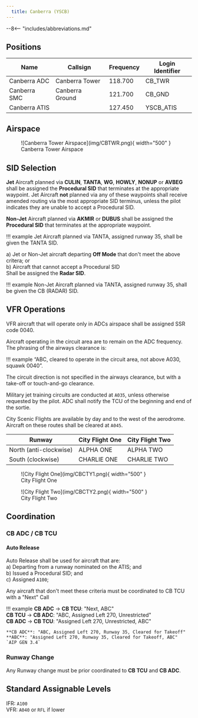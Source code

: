 ```yaml
---
  title: Canberra (YSCB)
---
```


--8<-- "includes/abbreviations.md"

## Positions

| Name               | Callsign       | Frequency        | Login Identifier                         |
| ------------------ | -------------- | ---------------- | ---------------------------------------- |
| Canberra ADC    | Canberra Tower   | 118.700          | CB_TWR                                   |
| Canberra SMC    | Canberra Ground  | 121.700          | CB_GND                                   |
| Canberra ATIS        |                | 127.450         | YSCB_ATIS                                |
## Airspace

<figure markdown>
![Canberra Tower Airspace](img/CBTWR.png){ width="500" }
  <figcaption>Canberra Tower Airspace</figcaption>
</figure>

## SID Selection

**Jet** Aircraft planned via **CULIN**, **TANTA**, **WG**, **HOWLY**, **NONUP** or **AVBEG** shall be assigned the **Procedural SID** that terminates at the appropriate waypoint. Jet Aircraft **not** planned via any of these waypoints shall receive amended routing via the most appropriate SID terminus, unless the pilot indicates they are unable to accept a Procedural SID.

**Non-Jet** Aircraft planned via **AKMIR** or **DUBUS** shall be assigned the **Procedural SID** that terminates at the appropriate waypoint.

!!! example
    Jet Aircraft planned via TANTA, assigned runway 35, shall be given the TANTA SID.

a) Jet or Non-Jet aircraft departing **Off Mode** that don't meet the above critera; or   
b) Aircraft that cannot accept a Procedural SID  
Shall be assigned the **Radar SID**.

!!! example
    Non-Jet Aircraft planned via TANTA, assigned runway 35, shall be given the CB (RADAR) SID.

## VFR Operations

VFR aircraft that will operate only in ADCs airspace shall be assigned SSR code 0040.

Aircraft operating in the circuit area are to remain on the ADC frequency. The phrasing of the airways clearance is:

!!! example
    “ABC, cleared to operate in the circuit area, not above A030, squawk 0040”.

The circuit direction is not specified in the airways clearance, but with a take-off or touch-and-go clearance.

Military jet training circuits are conducted at `A035`, unless otherwise requested by the pilot. ADC shall notify the TCU of the beginning and end of the sortie.

City Scenic Flights are available by day and to the west of the aerodrome. Aircraft on these routes shall be cleared at `A045`.

| Runway              | City Flight One      | City Flight Two       |
| ------------------ | -------------- | ---------------- | 
| North (anti-clockwise)    | ALPHA ONE   | ALPHA TWO         | 
| South (clockwise)  | CHARLIE ONE  | CHARLIE TWO          | 

<figure markdown>
![City Flight One](img/CBCTY1.png){ width="500" }
  <figcaption>City Flight One</figcaption>
</figure>

<figure markdown>
![City Flight Two](img/CBCTY2.png){ width="500" }
  <figcaption>City Flight Two</figcaption>
</figure>

## Coordination
### CB ADC / CB TCU
#### Auto Release

Auto Release shall be used for aircraft that are:    
a) Departing from a runway nominated on the ATIS; and  
b) Issued a Procedural SID; and   
c) Assigned `A100`;  

Any aircraft that don't meet these criteria must be coordinated to CB TCU with a "Next" Call

!!! example
    **CB ADC** -> **CB TCU**: "Next, ABC"  
    **CB TCU** -> **CB ADC**: "ABC, Assigned Left 270, Unrestricted"  
    **CB ADC** -> **CB TCU**: "Assigned Left 270, Unrestricted, ABC"    
    
    **CB ADC**: "ABC, Assigned Left 270, Runway 35, Cleared for Takeoff"  
    **ABC**: "Assigned Left 270, Runway 35, Cleared for Takeoff, ABC"  
    `AIP GEN 3.4`

### Runway Change
Any Runway change must be prior coordinated to **CB TCU** and **CB ADC**.

## Standard Assignable Levels

IFR: `A100`  
VFR: `A040` or `RFL` if lower
